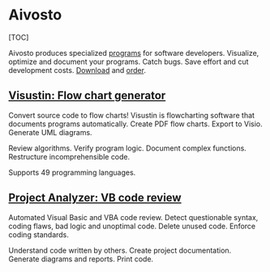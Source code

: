 # Aivosto

[TOC]



Aivosto produces specialized [programs](https://www.aivosto.com/products.html) for software developers. Visualize, optimize and document your programs. Catch bugs. Save effort and cut development costs. [Download](https://www.aivosto.com/getshareware.html) and [order](https://www.aivosto.com/order.html).



## [Visustin: Flow chart generator](https://www.aivosto.com/visustin.html)
Convert source code to flow charts! Visustin is flowcharting software that documents programs automatically. Create PDF flow charts. Export to Visio. Generate UML diagrams.

Review algorithms. Verify program logic. Document complex functions. Restructure incomprehensible code.

Supports 49 programming languages.



## [Project Analyzer: VB code review](https://www.aivosto.com/project/project.html)
Automated Visual Basic and VBA code review. Detect questionable syntax, coding flaws, bad logic and unoptimal code. Delete unused code. Enforce coding standards.

Understand code written by others. Create project documentation. Generate diagrams and reports. Print code.

